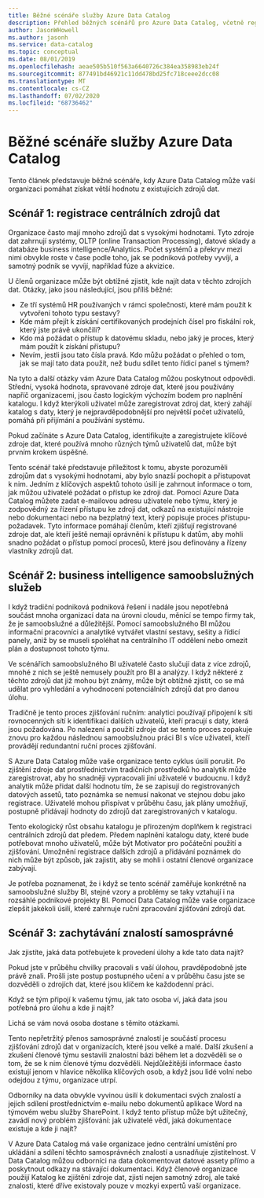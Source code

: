 ```yaml
---
title: Běžné scénáře služby Azure Data Catalog
description: Přehled běžných scénářů pro Azure Data Catalog, včetně registrace a zjišťování zdrojů dat s vysokými hodnotami, povolení samoobslužného business intelligence a zachytávání stávajících znalostí o zdrojích a procesech dat.
author: JasonWHowell
ms.author: jasonh
ms.service: data-catalog
ms.topic: conceptual
ms.date: 08/01/2019
ms.openlocfilehash: aeae505b510f563a6640726c384ea358983eb24f
ms.sourcegitcommit: 877491bd46921c11dd478bd25fc718ceee2dcc08
ms.translationtype: MT
ms.contentlocale: cs-CZ
ms.lasthandoff: 07/02/2020
ms.locfileid: "68736462"
---
```

# <a name="azure-data-catalog-common-scenarios"></a>Běžné scénáře služby Azure Data Catalog
Tento článek představuje běžné scénáře, kdy Azure Data Catalog může vaší organizaci pomáhat získat větší hodnotu z existujících zdrojů dat.

## <a name="scenario-1-registration-of-central-data-sources"></a>Scénář 1: registrace centrálních zdrojů dat
Organizace často mají mnoho zdrojů dat s vysokými hodnotami. Tyto zdroje dat zahrnují systémy, OLTP (online Transaction Processing), datové sklady a databáze business intelligence/Analytics. Počet systémů a překryv mezi nimi obvykle roste v čase podle toho, jak se podniková potřeby vyvíjí, a samotný podnik se vyvíjí, například fúze a akvizice.

U členů organizace může být obtížné zjistit, kde najít data v těchto zdrojích dat. Otázky, jako jsou následující, jsou příliš běžné:

* Ze tří systémů HR používaných v rámci společnosti, které mám použít k vytvoření tohoto typu sestavy?
* Kde mám přejít k získání certifikovaných prodejních čísel pro fiskální rok, který jste právě ukončili?
* Kdo má požádat o přístup k datovému skladu, nebo jaký je proces, který mám použít k získání přístupu?
* Nevím, jestli jsou tato čísla pravá. Kdo můžu požádat o přehled o tom, jak se mají tato data použít, než budu sdílet tento řídicí panel s týmem?

Na tyto a další otázky vám Azure Data Catalog můžou poskytnout odpovědi. Střední, vysoká hodnota, spravované zdroje dat, které jsou používány napříč organizacemi, jsou často logickým výchozím bodem pro naplnění katalogu. I když kterýkoli uživatel může zaregistrovat zdroj dat, který zahájí katalog s daty, který je nejpravděpodobnější pro největší počet uživatelů, pomáhá při přijímání a používání systému. 

Pokud začínáte s Azure Data Catalog, identifikujte a zaregistrujete klíčové zdroje dat, které používá mnoho různých týmů uživatelů dat, může být prvním krokem úspěšné.

Tento scénář také představuje příležitost k tomu, abyste porozuměli zdrojům dat s vysokými hodnotami, aby bylo snazší pochopit a přistupovat k nim. Jedním z klíčových aspektů tohoto úsilí je zahrnout informace o tom, jak můžou uživatelé požádat o přístup ke zdroji dat. Pomocí Azure Data Catalog můžete zadat e-mailovou adresu uživatele nebo týmu, který je zodpovědný za řízení přístupu ke zdroji dat, odkazů na existující nástroje nebo dokumentaci nebo na bezplatný text, který popisuje proces přístupu-požadavek. Tyto informace pomáhají členům, kteří zjišťují registrované zdroje dat, ale kteří ještě nemají oprávnění k přístupu k datům, aby mohli snadno požádat o přístup pomocí procesů, které jsou definovány a řízeny vlastníky zdrojů dat.

## <a name="scenario-2-self-service-business-intelligence"></a>Scénář 2: business intelligence samoobslužných služeb
I když tradiční podniková podniková řešení i nadále jsou nepotřebná součást mnoha organizací data na úrovni cloudu, měnící se tempo firmy tak, že je samoobslužné a důležitější. Pomocí samoobslužného BI můžou informační pracovníci a analytiké vytvářet vlastní sestavy, sešity a řídicí panely, aniž by se museli spoléhat na centrálního IT oddělení nebo omezit plán a dostupnost tohoto týmu.

Ve scénářích samoobslužného BI uživatelé často slučují data z více zdrojů, mnohé z nich se ještě nemusely použít pro BI a analýzy. I když některé z těchto zdrojů dat již mohou být známy, může být obtížné zjistit, co se má udělat pro vyhledání a vyhodnocení potenciálních zdrojů dat pro danou úlohu.

Tradičně je tento proces zjišťování ručním: analytici používají připojení k síti rovnocenných sítí k identifikaci dalších uživatelů, kteří pracují s daty, která jsou požadována. Po nalezení a použití zdroje dat se tento proces zopakuje znovu pro každou následnou samoobslužnou práci BI s více uživateli, kteří provádějí redundantní ruční proces zjišťování.

S Azure Data Catalog může vaše organizace tento cyklus úsilí porušit. Po zjištění zdroje dat prostřednictvím tradičních prostředků ho analytik může zaregistrovat, aby ho snadněji vypracovali jiní uživatelé v budoucnu. I když analytik může přidat další hodnotu tím, že se zapisují do registrovaných datových assetů, tato poznámka se nemusí nakonat ve stejnou dobu jako registrace. Uživatelé mohou přispívat v průběhu času, jak plány umožňují, postupně přidávají hodnoty do zdrojů dat zaregistrovaných v katalogu.

Tento ekologický růst obsahu katalogu je přirozeným doplňkem k registraci centrálních zdrojů dat předem. Předem naplnění katalogu daty, které bude potřebovat mnoho uživatelů, může být Motivator pro počáteční použití a zjišťování. Umožnění registrace dalších zdrojů a přidávání poznámek do nich může být způsob, jak zajistit, aby se mohli i ostatní členové organizace zabývají.

Je potřeba poznamenat, že i když se tento scénář zaměřuje konkrétně na samoobslužné služby BI, stejné vzory a problémy se taky vztahují i na rozsáhlé podnikové projekty BI. Pomocí Data Catalog může vaše organizace zlepšit jakékoli úsilí, které zahrnuje ruční zpracování zjišťování zdrojů dat.

## <a name="scenario-3-capturing-tribal-knowledge"></a>Scénář 3: zachytávání znalostí samosprávné
Jak zjistíte, jaká data potřebujete k provedení úlohy a kde tato data najít?

Pokud jste v průběhu chvilky pracovali s vaší úlohou, pravděpodobně jste právě znali. Prošli jste postup postupného učení a v průběhu času jste se dozvěděli o zdrojích dat, které jsou klíčem ke každodenní práci.

Když se tým připojí k vašemu týmu, jak tato osoba ví, jaká data jsou potřebná pro úlohu a kde ji najít?

Lichá se vám nová osoba dostane s těmito otázkami.

Tento nepřetržitý přenos samosprávné znalostí je součástí procesu zjišťování zdrojů dat v organizacích, které jsou velké a malé. Další zkušení a zkušení členové týmu sestavili znalostní bázi během let a dozvěděli se o tom, že se k nim členové týmu dozvěděli. Nejdůležitější informace často existují jenom v hlavice několika klíčových osob, a když jsou lidé volní nebo odejdou z týmu, organizace utrpí.

Odborníky na data obvykle vyvinou úsilí k dokumentaci svých znalostí a jejich sdílení prostřednictvím e-mailu nebo dokumentů aplikace Word na týmovém webu služby SharePoint. I když tento přístup může být užitečný, zavádí nový problém zjišťování: jak uživatelé vědí, jaká dokumentace existuje a kde ji najít?

V Azure Data Catalog má vaše organizace jedno centrální umístění pro ukládání a sdílení těchto samosprávnéch znalostí a usnadňuje zjistitelnost. V Data Catalog můžou odborníci na data dokomentovat datové assety přímo a poskytnout odkazy na stávající dokumentaci. Když členové organizace použijí Katalog ke zjištění zdroje dat, zjistí nejen samotný zdroj, ale také znalosti, které dříve existovaly pouze v mozkyi expertů vaší organizace.

